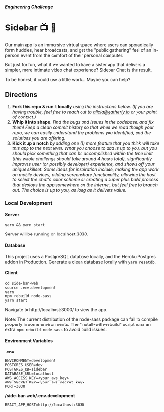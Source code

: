 ##### _Engineering Challenge_
# Sidebar  📺 💬

Our main app is an immersive virtual space where users can sporadically form huddles, hear broadcasts, and get the "public gathering" feel of an in-person event from the comfort of their personal computer. 

But just for fun, what if we wanted to have a sister app that delivers a simpler, more intimate video chat experience? Sidebar Chat is the result. 

To be honest, it could use a little work... Maybe you can help?


## Directions
1. **Fork this repo & run it locally** _using the instructions below. (If you are having trouble, feel free to reach out to alicia@gatherly.io or your point of contact.)_
2. **Whip it into shape**. _Find the bugs and issues in the codebase, and fix them! Keep a clean commit history so that when we read though your repo, we can easily understand the problems you identified, and the solutions you are offering._ 
3. **Kick it up a notch** _by adding one (1) more feature that you think will take this app to the next level. What you choose to add is up to you, but you should pick something that can be accomplished within the time limit (this whole challenge should take around 4 hours total), significantly improves user (or possibly developer) experience, and shows off your unique skillset. Some ideas for inspiration include, making the app work on mobile devices, adding screenshare functionality, allowing the host to select the chat's color scheme or creating a super plus build process that deploys the app somewhere on the internet, but feel free to branch out. The choice is up to you, as long as it delivers value._ 

### Local Development
#### Server
```
yarn && yarn start
```
Server will be running on localhost:3030.

#### Database
This project uses a PostgreSQL database locally, and the Heroku Postgres addon in Production.
Generate a clean database locally with `yarn resetdb`.

#### Client
```
cd side-bar-web
source .env.development
yarn
npm rebuild node-sass
yarn start 
```

Navigate to http://localhost:3000/ to view the app.

Note: The current distribution of the node-sass package can fail to compile properly in some environments. The "install-with-rebuild" script runs an extra `npm rebuild node-sass` to avoid build issues.


#### Environment Variables
**.env**
```
ENVIRONMENT=development
POSTGRES_USER=dev
POSTGRES_DB=sidebar
DATABASE_URL=localhost
AWS_ACCESS_KEY=<your_aws_key>
AWS_SECRET_KEY=<your_aws_secret_key>
PORT=3030
```

**/side-bar-web/.env.development**
```
REACT_APP_HOST=http://localhost:3030
```
